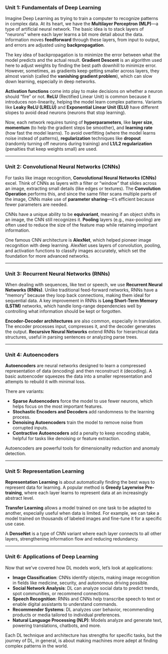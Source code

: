 ### Unit 1: Fundamentals of Deep Learning
Imagine Deep Learning as trying to train a computer to recognize patterns in complex data. At its heart, we have the **Multilayer Perceptron (MLP)**—a type of artificial neural network. The basic idea is to stack layers of "neurons" where each layer learns a bit more detail about the data. Information moves **feedforward** through these layers, from input to output, and errors are adjusted using **backpropagation**.

The key idea of backpropagation is to minimize the error between what the model predicts and the actual result. **Gradient Descent** is an algorithm used here to adjust weights by finding the best path downhill to minimize error. However, sometimes, as gradients keep getting smaller across layers, they almost vanish (called the **vanishing gradient problem**), which can slow down learning, especially in deep networks.

**Activation functions** come into play to make decisions on whether a neuron should “fire” or not. **ReLU** (Rectified Linear Unit) is common because it introduces non-linearity, helping the model learn complex patterns. Variants like **Leaky ReLU (LRELU)** and **Exponential Linear Unit (ELU)** have different slopes to avoid dead neurons (neurons that stop learning). 

Now, each network requires tuning of **hyperparameters**, like **layer size**, **momentum** (to help the gradient steps be smoother), and **learning rate** (how fast the model learns). To avoid overfitting (where the model learns noise instead of patterns), **regularization** techniques like **dropout** (randomly turning off neurons during training) and **L1/L2 regularization** (penalties that keep weights small) are used.

---

### Unit 2: Convolutional Neural Networks (CNNs)
For tasks like image recognition, **Convolutional Neural Networks (CNNs)** excel. Think of CNNs as layers with a filter or “window” that slides across an image, extracting small details (like edges or textures). The **Convolution Operation** performs this, and since the same filter scans multiple parts of the image, CNNs make use of **parameter sharing**—it’s efficient because fewer parameters are needed.

CNNs have a unique ability to be **equivariant**, meaning if an object shifts in an image, the CNN still recognizes it. **Pooling** layers (e.g., max-pooling) are often used to reduce the size of the feature map while retaining important information.

One famous CNN architecture is **AlexNet**, which helped pioneer image recognition with deep learning. AlexNet uses layers of convolution, pooling, and activation functions to classify images accurately, which set the foundation for more advanced networks.

---

### Unit 3: Recurrent Neural Networks (RNNs)
When dealing with sequences, like text or speech, we use **Recurrent Neural Networks (RNNs)**. Unlike traditional feed-forward networks, RNNs have a “memory” because they loop back connections, making them ideal for sequential data. A key improvement in RNNs is **Long Short-Term Memory (LSTM)** networks, which handle long-range dependencies well by controlling what information should be kept or forgotten.

**Encoder-Decoder architectures** are also common, especially in translation. The encoder processes input, compresses it, and the decoder generates the output. **Recursive Neural Networks** extend RNNs for hierarchical data structures, useful in parsing sentences or analyzing parse trees.

---

### Unit 4: Autoencoders
**Autoencoders** are neural networks designed to learn a compressed representation of data (encoding) and then reconstruct it (decoding). A basic autoencoder squeezes the data into a smaller representation and attempts to rebuild it with minimal loss.

There are variants:
- **Sparse Autoencoders** force the model to use fewer neurons, which helps focus on the most important features.
- **Stochastic Encoders and Decoders** add randomness to the learning process.
- **Denoising Autoencoders** train the model to remove noise from corrupted inputs.
- **Contractive Autoencoders** add a penalty to keep encoding stable, helpful for tasks like denoising or feature extraction.

Autoencoders are powerful tools for dimensionality reduction and anomaly detection.

---

### Unit 5: Representation Learning
**Representation Learning** is about automatically finding the best ways to represent data for learning. A popular method is **Greedy Layerwise Pre-training**, where each layer learns to represent data at an increasingly abstract level.

**Transfer Learning** allows a model trained on one task to be adapted to another, especially useful when data is limited. For example, we can take a model trained on thousands of labeled images and fine-tune it for a specific use case. 

A **DenseNet** is a type of CNN variant where each layer connects to all other layers, strengthening information flow and reducing redundancy.

---

### Unit 6: Applications of Deep Learning
Now that we’ve covered how DL models work, let’s look at applications:
- **Image Classification**: CNNs identify objects, making image recognition in fields like medicine, security, and autonomous driving possible.
- **Social Network Analysis**: DL can analyze social data to predict trends, spot communities, or recommend connections.
- **Speech Recognition**: RNNs and CNNs help transcribe speech to text or enable digital assistants to understand commands.
- **Recommender Systems**: DL analyzes user behavior, recommending products or media tailored to individual preferences.
- **Natural Language Processing (NLP)**: Models analyze and generate text, powering translations, chatbots, and more.

Each DL technique and architecture has strengths for specific tasks, but the journey of DL, in general, is about making machines more adept at finding complex patterns in the world.